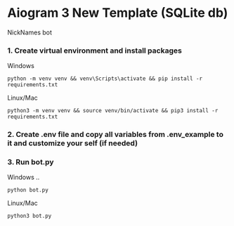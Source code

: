 # Aiogram 3 New Template (SQLite db)
NickNames bot
### 1. Create virtual environment and install packages
Windows
```shell
python -m venv venv && venv\Scripts\activate && pip install -r requirements.txt
```

Linux/Mac
```shell
python3 -m venv venv && source venv/bin/activate && pip3 install -r requirements.txt
```

### 2. Create .env file and copy all variables from .env_example to it and customize your self (if needed)

### 3. Run bot.py
Windows
..
```shell
python bot.py
```
Linux/Mac
```shell
python3 bot.py
```
